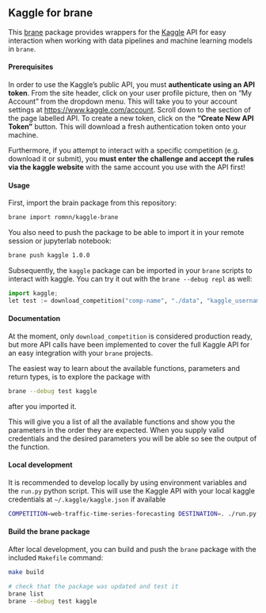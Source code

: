 ## Kaggle for brane

This [brane](https://github.com/onnovalkering/brane) package provides wrappers for the [Kaggle](https://www.kaggle.com/) API for easy interaction when working with data pipelines and machine learning models in `brane`.

#### Prerequisites

In order to use the Kaggle’s public API, you must **authenticate using an API token**.
From the site header, click on your user profile picture, then on “My Account” from the dropdown menu.
This will take you to your account settings at https://www.kaggle.com/account.
Scroll down to the section of the page labelled API.
To create a new token, click on the **“Create New API Token”** button. This will download a fresh authentication token onto your machine.

Furthermore, if you attempt to interact with a specific competition (e.g. download it or submit), you **must enter the challenge and accept the rules via the kaggle website** with the same account you use with the API first!

#### Usage

First, import the brain package from this repository:
```bash
brane import romnn/kaggle-brane
```

You also need to push the package to be able to import it in your remote session or jupyterlab notebook:
```bash
brane push kaggle 1.0.0
```

Subsequently, the `kaggle` package can be imported in your `brane` scripts to interact with kaggle.
You can try it out with the `brane --debug repl` as well:
```python
import kaggle;
let test := download_competition("comp-name", "./data", "kaggle_username", "kaggle_key", false, true);
```

#### Documentation

At the moment, only `download_competition` is considered production ready, but more API calls have been implemented to cover the full Kaggle API for an easy integration with your `brane` projects.

The easiest way to learn about the available functions, parameters and return types, is to explore the package with
```bash
brane --debug test kaggle
```
after you imported it.

This will give you a list of all the available functions and show you the parameters in the order they are expected. When you supply valid credentials and the desired parameters  you will be able so see the output of the function.

#### Local development

It is recommended to develop locally by using environment variables and the `run.py` python script. This will use the Kaggle API with your local kaggle credentials at `~/.kaggle/kaggle.json` if available 

```bash
COMPETITION=web-traffic-time-series-forecasting DESTINATION=. ./run.py competitions download
```

#### Build the brane package

After local development, you can build and push the `brane` package with the included `Makefile` command:
```bash
make build

# check that the package was updated and test it
brane list
brane --debug test kaggle
```
